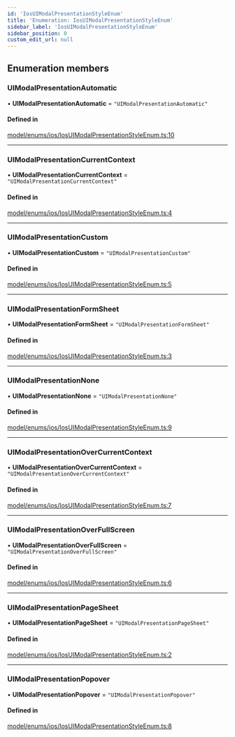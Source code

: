 ```yaml
---
id: 'IosUIModalPresentationStyleEnum'
title: 'Enumeration: IosUIModalPresentationStyleEnum'
sidebar_label: 'IosUIModalPresentationStyleEnum'
sidebar_position: 0
custom_edit_url: null
---
```


## Enumeration members

### UIModalPresentationAutomatic

• **UIModalPresentationAutomatic** = `"UIModalPresentationAutomatic"`

#### Defined in

[model/enums/ios/IosUIModalPresentationStyleEnum.ts:10](https://github.com/tokenstreet-tech/react-native-idnow-videoident/blob/46300f0/src/model/enums/ios/IosUIModalPresentationStyleEnum.ts#L10)

---

### UIModalPresentationCurrentContext

• **UIModalPresentationCurrentContext** = `"UIModalPresentationCurrentContext"`

#### Defined in

[model/enums/ios/IosUIModalPresentationStyleEnum.ts:4](https://github.com/tokenstreet-tech/react-native-idnow-videoident/blob/46300f0/src/model/enums/ios/IosUIModalPresentationStyleEnum.ts#L4)

---

### UIModalPresentationCustom

• **UIModalPresentationCustom** = `"UIModalPresentationCustom"`

#### Defined in

[model/enums/ios/IosUIModalPresentationStyleEnum.ts:5](https://github.com/tokenstreet-tech/react-native-idnow-videoident/blob/46300f0/src/model/enums/ios/IosUIModalPresentationStyleEnum.ts#L5)

---

### UIModalPresentationFormSheet

• **UIModalPresentationFormSheet** = `"UIModalPresentationFormSheet"`

#### Defined in

[model/enums/ios/IosUIModalPresentationStyleEnum.ts:3](https://github.com/tokenstreet-tech/react-native-idnow-videoident/blob/46300f0/src/model/enums/ios/IosUIModalPresentationStyleEnum.ts#L3)

---

### UIModalPresentationNone

• **UIModalPresentationNone** = `"UIModalPresentationNone"`

#### Defined in

[model/enums/ios/IosUIModalPresentationStyleEnum.ts:9](https://github.com/tokenstreet-tech/react-native-idnow-videoident/blob/46300f0/src/model/enums/ios/IosUIModalPresentationStyleEnum.ts#L9)

---

### UIModalPresentationOverCurrentContext

• **UIModalPresentationOverCurrentContext** = `"UIModalPresentationOverCurrentContext"`

#### Defined in

[model/enums/ios/IosUIModalPresentationStyleEnum.ts:7](https://github.com/tokenstreet-tech/react-native-idnow-videoident/blob/46300f0/src/model/enums/ios/IosUIModalPresentationStyleEnum.ts#L7)

---

### UIModalPresentationOverFullScreen

• **UIModalPresentationOverFullScreen** = `"UIModalPresentationOverFullScreen"`

#### Defined in

[model/enums/ios/IosUIModalPresentationStyleEnum.ts:6](https://github.com/tokenstreet-tech/react-native-idnow-videoident/blob/46300f0/src/model/enums/ios/IosUIModalPresentationStyleEnum.ts#L6)

---

### UIModalPresentationPageSheet

• **UIModalPresentationPageSheet** = `"UIModalPresentationPageSheet"`

#### Defined in

[model/enums/ios/IosUIModalPresentationStyleEnum.ts:2](https://github.com/tokenstreet-tech/react-native-idnow-videoident/blob/46300f0/src/model/enums/ios/IosUIModalPresentationStyleEnum.ts#L2)

---

### UIModalPresentationPopover

• **UIModalPresentationPopover** = `"UIModalPresentationPopover"`

#### Defined in

[model/enums/ios/IosUIModalPresentationStyleEnum.ts:8](https://github.com/tokenstreet-tech/react-native-idnow-videoident/blob/46300f0/src/model/enums/ios/IosUIModalPresentationStyleEnum.ts#L8)
